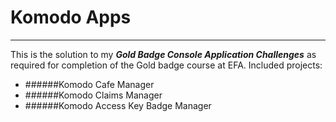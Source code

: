 # Komodo Apps
---
This is the solution to my __*Gold Badge Console Application Challenges*__ as required for completion of the Gold badge course at EFA.
Included projects:
- ######Komodo Cafe Manager
- ######Komodo Claims Manager
- ######Komodo Access Key Badge Manager
